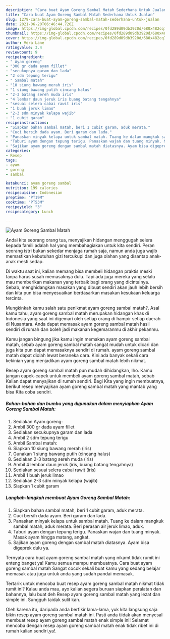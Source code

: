```yaml
---
description: "Cara buat Ayam Goreng Sambal Matah Sederhana Untuk Jualan"
title: "Cara buat Ayam Goreng Sambal Matah Sederhana Untuk Jualan"
slug: 1279-cara-buat-ayam-goreng-sambal-matah-sederhana-untuk-jualan
date: 2021-06-20T06:46:44.726Z
image: https://img-global.cpcdn.com/recipes/0fd289d09db3920d/680x482cq70/ayam-goreng-sambal-matah-foto-resep-utama.jpg
thumbnail: https://img-global.cpcdn.com/recipes/0fd289d09db3920d/680x482cq70/ayam-goreng-sambal-matah-foto-resep-utama.jpg
cover: https://img-global.cpcdn.com/recipes/0fd289d09db3920d/680x482cq70/ayam-goreng-sambal-matah-foto-resep-utama.jpg
author: Vera Lane
ratingvalue: 3.4
reviewcount: 9
recipeingredient:
- " Ayam goreng"
- "300 gr dada ayam fillet"
- "secukupnya garam dan lada"
- "2 sdm tepung terigu"
- " Sambal matah"
- "10 siung bawang merah iris"
- "1 siung bawang putih cincang halus"
- "2-3 batang sereh muda iris"
- "4 lembar daun jeruk iris buang batang tengahnya"
- "sesuai selera cabai rawit iris"
- "1 buah jeruk limao"
- "2-3 sdm minyak kelapa wajib"
- "1 cubit garam"
recipeinstructions:
- "Siapkan bahan sambal matah, beri 1 cubit garam, aduk merata."
- "Cuci bersih dada ayam. Beri garam dan lada."
- "Panaskan minyak kelapa untuk sambal matah. Tuang ke dalam mangkuk sambal matah, aduk merata. Beri perasan air jeruk limao, aduk."
- "Taburi ayam dengan tepung terigu. Panaskan wajan dan tuang minyak. Masak ayam hingga matang, angkat."
- "Sajikan ayam goreng dengan sambal matah diatasnya. Ayam bisa digeprek dulu ya."
categories:
- Resep
tags:
- ayam
- goreng
- sambal

katakunci: ayam goreng sambal 
nutrition: 199 calories
recipecuisine: Indonesian
preptime: "PT19M"
cooktime: "PT53M"
recipeyield: "3"
recipecategory: Lunch

---
```



![Ayam Goreng Sambal Matah](https://img-global.cpcdn.com/recipes/0fd289d09db3920d/680x482cq70/ayam-goreng-sambal-matah-foto-resep-utama.jpg)

Andai kita seorang orang tua, menyajikan hidangan menggugah selera kepada famili adalah hal yang membahagiakan untuk kita sendiri. Peran seorang istri bukan sekedar menjaga rumah saja, namun anda juga wajib memastikan kebutuhan gizi tercukupi dan juga olahan yang disantap anak-anak mesti sedap.

Di waktu  saat ini, kalian memang bisa membeli hidangan praktis meski tanpa harus susah memasaknya dulu. Tapi ada juga mereka yang selalu mau memberikan makanan yang terbaik bagi orang yang dicintainya. Sebab, menghidangkan masakan yang dibuat sendiri akan jauh lebih bersih dan kita pun bisa menyesuaikan berdasarkan masakan kesukaan keluarga tercinta. 



Mungkinkah kamu salah satu penikmat ayam goreng sambal matah?. Asal kamu tahu, ayam goreng sambal matah merupakan hidangan khas di Indonesia yang saat ini digemari oleh setiap orang di hampir setiap daerah di Nusantara. Anda dapat memasak ayam goreng sambal matah hasil sendiri di rumah dan boleh jadi makanan kegemaranmu di akhir pekanmu.

Kamu jangan bingung jika kamu ingin memakan ayam goreng sambal matah, sebab ayam goreng sambal matah sangat mudah untuk dicari dan juga kita pun dapat memasaknya sendiri di rumah. ayam goreng sambal matah dapat diolah lewat beraneka cara. Kini ada banyak sekali cara kekinian yang menjadikan ayam goreng sambal matah lebih nikmat.

Resep ayam goreng sambal matah pun mudah dihidangkan, lho. Kamu jangan capek-capek untuk membeli ayam goreng sambal matah, sebab Kalian dapat menyajikan di rumah sendiri. Bagi Kita yang ingin membuatnya, berikut resep menyajikan ayam goreng sambal matah yang mantab yang bisa Kita coba sendiri.

<!--inarticleads1-->

##### Bahan-bahan dan bumbu yang digunakan dalam menyiapkan Ayam Goreng Sambal Matah:

1. Sediakan  Ayam goreng:
1. Ambil 300 gr dada ayam fillet
1. Sediakan secukupnya garam dan lada
1. Ambil 2 sdm tepung terigu
1. Ambil  Sambal matah:
1. Siapkan 10 siung bawang merah (iris)
1. Gunakan 1 siung bawang putih (cincang halus)
1. Sediakan 2-3 batang sereh muda (iris)
1. Ambil 4 lembar daun jeruk (iris, buang batang tengahnya)
1. Sediakan sesuai selera cabai rawit (iris)
1. Ambil 1 buah jeruk limao
1. Sediakan 2-3 sdm minyak kelapa (wajib)
1. Siapkan 1 cubit garam




<!--inarticleads2-->

##### Langkah-langkah membuat Ayam Goreng Sambal Matah:

1. Siapkan bahan sambal matah, beri 1 cubit garam, aduk merata.
1. Cuci bersih dada ayam. Beri garam dan lada.
1. Panaskan minyak kelapa untuk sambal matah. Tuang ke dalam mangkuk sambal matah, aduk merata. Beri perasan air jeruk limao, aduk.
1. Taburi ayam dengan tepung terigu. Panaskan wajan dan tuang minyak. Masak ayam hingga matang, angkat.
1. Sajikan ayam goreng dengan sambal matah diatasnya. Ayam bisa digeprek dulu ya.




Ternyata cara buat ayam goreng sambal matah yang nikamt tidak rumit ini enteng banget ya! Kamu semua mampu membuatnya. Cara buat ayam goreng sambal matah Sangat cocok sekali buat kamu yang sedang belajar memasak atau juga untuk anda yang sudah pandai memasak.

Tertarik untuk mencoba buat resep ayam goreng sambal matah nikmat tidak rumit ini? Kalau anda mau, ayo kalian segera buruan siapkan peralatan dan bahannya, lalu buat deh Resep ayam goreng sambal matah yang lezat dan simple ini. Sungguh taidak sulit kan. 

Oleh karena itu, daripada anda berfikir lama-lama, yuk kita langsung saja bikin resep ayam goreng sambal matah ini. Pasti anda tiidak akan menyesal membuat resep ayam goreng sambal matah enak simple ini! Selamat mencoba dengan resep ayam goreng sambal matah enak tidak ribet ini di rumah kalian sendiri,ya!.

